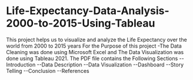 # Life-Expectancy-Data-Analysis-2000-to-2015-Using-Tableau
This project helps us to visualize and analyze the Life Expectancy over the world from 2000 to 2015 years
For the Purpose of this project -The Data Cleaning was done using Microsoft Excel and The Data Visualization was done using Tableau 2021.
The PDF file contains the Following Sections --Introduction --Data Description --Data Visualization --Dashboard --Story Telling --Conclusion --References
